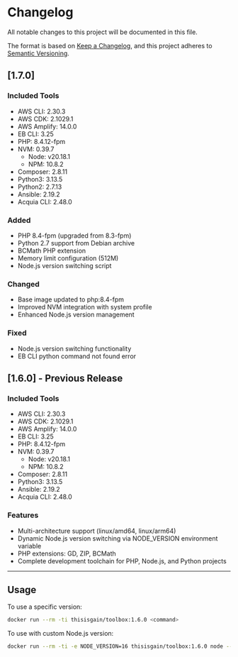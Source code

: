 # Changelog

All notable changes to this project will be documented in this file.

The format is based on [Keep a Changelog](https://keepachangelog.com/en/1.0.0/),
and this project adheres to [Semantic Versioning](https://semver.org/spec/v2.0.0.html).

## [1.7.0]

### Included Tools
- AWS CLI: 2.30.3
- AWS CDK: 2.1029.1
- AWS Amplify: 14.0.0
- EB CLI: 3.25
- PHP: 8.4.12-fpm
- NVM: 0.39.7
  - Node: v20.18.1
  - NPM: 10.8.2
- Composer: 2.8.11
- Python3: 3.13.5
- Python2: 2.7.13
- Ansible: 2.19.2
- Acquia CLI: 2.48.0

### Added
- PHP 8.4-fpm (upgraded from 8.3-fpm)
- Python 2.7 support from Debian archive
- BCMath PHP extension
- Memory limit configuration (512M)
- Node.js version switching script

### Changed
- Base image updated to php:8.4-fpm
- Improved NVM integration with system profile
- Enhanced Node.js version management

### Fixed
- Node.js version switching functionality
- EB CLI python command not found error

## [1.6.0] - Previous Release

### Included Tools
- AWS CLI: 2.30.3
- AWS CDK: 2.1029.1
- AWS Amplify: 14.0.0
- EB CLI: 3.25
- PHP: 8.4.12-fpm
- NVM: 0.39.7
  - Node: v20.18.1
  - NPM: 10.8.2
- Composer: 2.8.11
- Python3: 3.13.5
- Ansible: 2.19.2
- Acquia CLI: 2.48.0

### Features
- Multi-architecture support (linux/amd64, linux/arm64)
- Dynamic Node.js version switching via NODE_VERSION environment variable
- PHP extensions: GD, ZIP, BCMath
- Complete development toolchain for PHP, Node.js, and Python projects

---

## Usage

To use a specific version:
```bash
docker run --rm -ti thisisgain/toolbox:1.6.0 <command>
```

To use with custom Node.js version:
```bash
docker run --rm -ti -e NODE_VERSION=16 thisisgain/toolbox:1.6.0 node --version
```